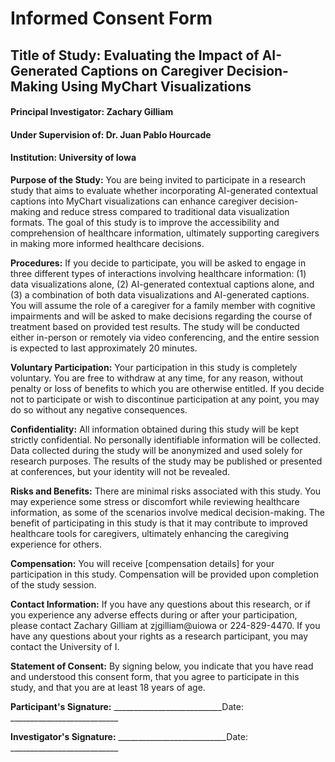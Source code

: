 # Informed Consent Form

## Title of Study: Evaluating the Impact of AI-Generated Captions on Caregiver Decision-Making Using MyChart Visualizations

#### Principal Investigator: Zachary Gilliam

#### Under Supervision of: Dr. Juan Pablo Hourcade

#### Institution: University of Iowa

**Purpose of the Study:** You are being invited to participate in a research study that aims to evaluate whether incorporating AI-generated contextual captions into MyChart visualizations can enhance caregiver decision-making and reduce stress compared to traditional data visualization formats. The goal of this study is to improve the accessibility and comprehension of healthcare information, ultimately supporting caregivers in making more informed healthcare decisions.

**Procedures:** If you decide to participate, you will be asked to engage in three different types of interactions involving healthcare information: (1) data visualizations alone, (2) AI-generated contextual captions alone, and (3) a combination of both data visualizations and AI-generated captions. You will assume the role of a caregiver for a family member with cognitive impairments and will be asked to make decisions regarding the course of treatment based on provided test results. The study will be conducted either in-person or remotely via video conferencing, and the entire session is expected to last approximately 20 minutes.

**Voluntary Participation:** Your participation in this study is completely voluntary. You are free to withdraw at any time, for any reason, without penalty or loss of benefits to which you are otherwise entitled. If you decide not to participate or wish to discontinue participation at any point, you may do so without any negative consequences.

**Confidentiality:** All information obtained during this study will be kept strictly confidential. No personally identifiable information will be collected. Data collected during the study will be anonymized and used solely for research purposes. The results of the study may be published or presented at conferences, but your identity will not be revealed.

**Risks and Benefits:** There are minimal risks associated with this study. You may experience some stress or discomfort while reviewing healthcare information, as some of the scenarios involve medical decision-making. The benefit of participating in this study is that it may contribute to improved healthcare tools for caregivers, ultimately enhancing the caregiving experience for others.

**Compensation:** You will receive [compensation details] for your participation in this study. Compensation will be provided upon completion of the study session.

**Contact Information:** If you have any questions about this research, or if you experience any adverse effects during or after your participation, please contact Zachary Gilliam at zjgilliam@uiowa or 224-829-4470. If you have any questions about your rights as a research participant, you may contact the University of I.

**Statement of Consent:** By signing below, you indicate that you have read and understood this consent form, that you agree to participate in this study, and that you are at least 18 years of age.

**Participant's Signature:**  ___________________________Date:  ___________________________

**Investigator's Signature:**  ___________________________Date:  ___________________________

